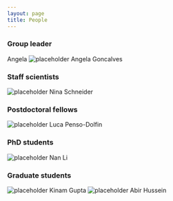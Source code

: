 ```yaml
---
layout: page
title: People
---
```


### Group leader
Angela ![placeholder](http://placehold.it/150x150 "Small example image") Angela Goncalves

### Staff scientists
![placeholder](http://placehold.it/150x150 "Small example image") Nina Schneider

### Postdoctoral fellows
![placeholder](http://placehold.it/150x150 "Small example image") Luca Penso-Dolfin

### PhD students
![placeholder](http://placehold.it/150x150 "Small example image") Nan Li

### Graduate students
![placeholder](http://placehold.it/150x150 "Small example image") Kinam Gupta
![placeholder](http://placehold.it/150x150 "Small example image") Abir Hussein 


